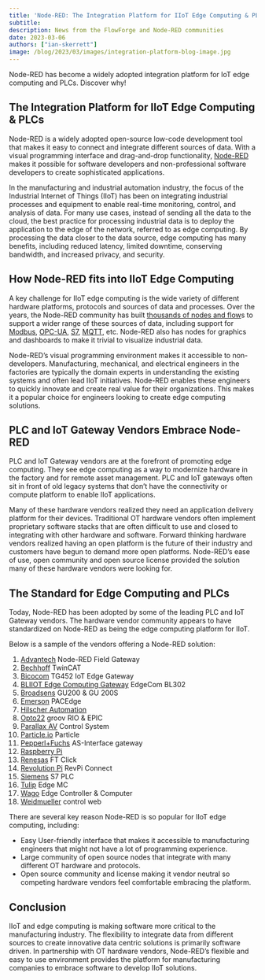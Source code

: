 ```yaml
---
title: 'Node-RED: The Integration Platform for IIoT Edge Computing & PLCs'
subtitle: 
description: News from the FlowForge and Node-RED communities
date: 2023-03-06
authors: ["ian-skerrett"]
image: /blog/2023/03/images/integration-platform-blog-image.jpg
---
```


Node-RED has become a widely adopted integration platform for IoT edge computing and PLCs. Discover why!

<!--more-->


## The Integration Platform for IIoT Edge Computing & PLCs

Node-RED is a widely adopted open-source low-code development tool that makes it easy to connect and integrate different sources of data. With a visual programming interface and drag-and-drop functionality, [Node-RED](https://flowforge.com/node-red/) makes it possible for software developers and non-professional software developers to create sophisticated applications. 

In the manufacturing and industrial automation industry, the focus of the Industrial Internet of Things (IIoT) has been on integrating industrial processes and equipment to enable real-time monitoring, control, and analysis of data. For many use cases, instead of sending all the data to the cloud, the best practice for processing industrial data is to deploy the application to the edge of the network, referred to as edge computing. By processing the data closer to the data source, edge computing has many benefits, including reduced latency, limited downtime, conserving bandwidth, and increased privacy, and security.


## How Node-RED fits into IIoT Edge Computing

A key challenge for IIoT edge computing is the wide variety of different hardware platforms, protocols and sources of data and processes. Over the years, the Node-RED community has built [thousands of nodes and flow](https://flows.nodered.org/)s to support a wider range of these sources of data, including support for [Modbus](https://flows.nodered.org/node/node-red-contrib-modbus), [OPC-UA](https://flows.nodered.org/node/node-red-contrib-opcua), [S7](https://flows.nodered.org/node/node-red-contrib-s7), [MQTT](https://cookbook.nodered.org/mqtt/), etc. Node-RED also has nodes for graphics and dashboards to make it trivial to visualize industrial data. 

Node-RED’s visual programming environment makes it accessible to non-developers. Manufacturing, mechanical, and electrical engineers in the factories are typically the domain experts in understanding the existing systems and often lead IIoT initiatives. Node-RED enables these engineers to quickly innovate and create real value for their organizations. This makes it a popular choice for engineers looking to create edge computing solutions.


## PLC and IoT Gateway Vendors Embrace Node-RED

PLC and IoT Gateway vendors are at the forefront of promoting edge computing. They see edge computing as a way to modernize hardware in the factory and for remote asset management. PLC and IoT gateways often sit in front of old legacy systems that don’t have the connectivity or compute platform to enable IIoT applications. 

Many of these hardware vendors realized they need an application delivery platform for their devices. Traditional OT hardware vendors often implement proprietary software stacks that are often difficult to use and closed to integrating with other hardware and software. Forward thinking hardware vendors realized having an open platform is the future of their industry and customers have begun to demand more open platforms. Node-RED’s ease of use, open community and open source license provided the solution many of these hardware vendors were looking for. 


## The Standard for Edge Computing and PLCs

Today, Node-RED has been adopted by some of the leading PLC and IoT Gateway vendors. The hardware vendor community appears to have standardized on Node-RED as being the edge computing platform for IIoT.

Below is a sample of the vendors offering a Node-RED solution:
1. [Advantech](https://www.advantech.com/en-eu/products/node-red-gateways/sub_fb7246cc-cc10-486f-806b-30bb50a90f28) Node-RED Field Gateway
2. [Bechhoff](https://infosys.beckhoff.com/english.php?content=../content/1033/tf6720_tc3_iot_data_agent/3260672139.html&id=) TwinCAT
3. [Bicocom](https://www.bivocom.com/products/iot-gateways/edge-iot-gateway-tg452) TG452 IoT Edge Gateway
4. [BLIIOT Edge Computing Gateway](https://www.bliiot.com/edge-computing-gateway-p00359p1.html) EdgeCom BL302
5. [Broadsens](https://www.broadsens.com/wireless-gateway/) GU200 & GU 200S
6. [Emerson](https://www.emerson.com/documents/automation/product-datasheet-pacedge-software-computing-devices-pacsystems-en-7205588.pdf) PACEdge
7. [Hilscher Automation](https://github.com/HilscherAutomation/netPI-nodered)
8. [Opto22](https://developer.opto22.com/nodered/general/) groov RIO & EPIC
9. [Parallax AV](https://www.parallaxav.com/controlsystem/) Control System
10. [Particle.io](https://docs.particle.io/reference/cloud-apis/node-red/) Particle
11. [Pepperl+Fuchs](https://www.pepperl-fuchs.com/usa/en/classid_199.htm?view=productdetails&prodid=93839) AS-Interface gateway
12. [Raspberry Pi](https://projects.raspberrypi.org/en/projects/getting-started-with-node-red)
13. [Renesas](https://www.renesas.com/us/en/products/programmable-mixed-signal-asic-ip-products/mixed-signal-asics/communication-asics/ftclick-mikrobus-compatible-interface-module) FT Click
14. [Revolution Pi](https://revolutionpi.com/revpi-connect/) RevPi Connect
15. [Siemens](https://github.com/SIMATICmeetsLinux/IOT2050-NodeRed-OPCUA-Server) S7 PLC
16. [Tulip](https://support.tulip.co/docs/using-node-red-with-edge-mc) Edge MC
17. [Wago](https://www.wago.com/us/edge-devices) Edge Controller & Computer
18. [Weidmueller](https://catalog.weidmueller.com/procat/Group.jsp;jsessionid=C885C404E7B4B798B23B8A9BB2200513?groupId=(%22group14048963834797%22)&page=Group) control web

There are several key reason Node-RED is so popular for IIoT edge computing, including:
* Easy User-friendly interface that makes it accessible to manufacturing engineers that might not have a lot of programming experience.
* Large community of open source nodes that integrate with many different OT hardware and protocols.
* Open source community and license making it vendor neutral so competing hardware vendors feel comfortable embracing the platform.


## Conclusion

IIoT and edge computing is making software more critical to the manufacturing industry. The flexibility to integrate data from different sources to create innovative data centric solutions is primarily software driven. In partnership with OT hardware vendors, Node-RED’s flexible and easy to use environment provides the platform for manufacturing companies to embrace software to develop IIoT solutions. 

